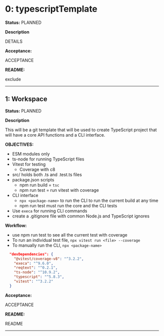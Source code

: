 <!-- reqt_id: 2025-06-08T15:59:09.253Z-b99f0ec9 --start-->

# 0: typescriptTemplate 
<!-- reqt_status_field-->
**Status:**
PLANNED

 <!-- reqt_Desc_field-->
**Description**

DETAILS

<!-- reqt_Accept_field-->
**Acceptance:**

ACCEPTANCE

<!-- reqt_README_field-->
**README:**

exclude

<!-- Make Content "exclude" to exclude from README generation -->
---
<!-- reqt_id: 2025-06-08T15:59:09.253Z-b99f0ec9 --end-->

<!-- reqt_id: 2025-06-08T15:59:25.540Z-09c573db --start-->

## 1: Workspace 
<!-- reqt_status_field-->
**Status:**
PLANNED

 <!-- reqt_Desc_field-->
**Description**

This will be a git template that will be used to create TypeScript project that will have a core API functions and a CLI interface.

**OBJECTIVES:**
- ESM modules only
- ts-node for running TypeScript files
- Vitest for testing
    - Coverage with c8
- src/ holds both .ts and .test.ts files
- package.json scripts
    - npm run build = `tsc`
    - npm run test = run vitest with coverage
- CLI interface
    - `npx <package-name>` to run the CLI to run the current build at any time
    - npm run test must run the core and the CLI tests
- Use `execa` for running CLI commands
- create a .gitignore file with common Node.js and TypeScript ignores

**Workflow:**
- use npm run test to see all the current test with coverage
- To run an individual test file, `npx vitest run <file> --coverage`
- To manually run the CLI, `npx <package-name>`

```json
  "devDependencies": {
    "@vitest/coverage-v8": "^3.2.2",
    "execa": "^9.6.0",
    "reqtext": "^0.2.1",
    "ts-node": "^10.9.2",
    "typescript": "^5.8.3",
    "vitest": "^3.2.2"
  }
```

<!-- reqt_Accept_field-->
**Acceptance:**

ACCEPTANCE

<!-- reqt_README_field-->
**README:**

README

<!-- Make Content "exclude" to exclude from README generation -->
---
<!-- reqt_id: 2025-06-08T15:59:25.540Z-09c573db --end-->